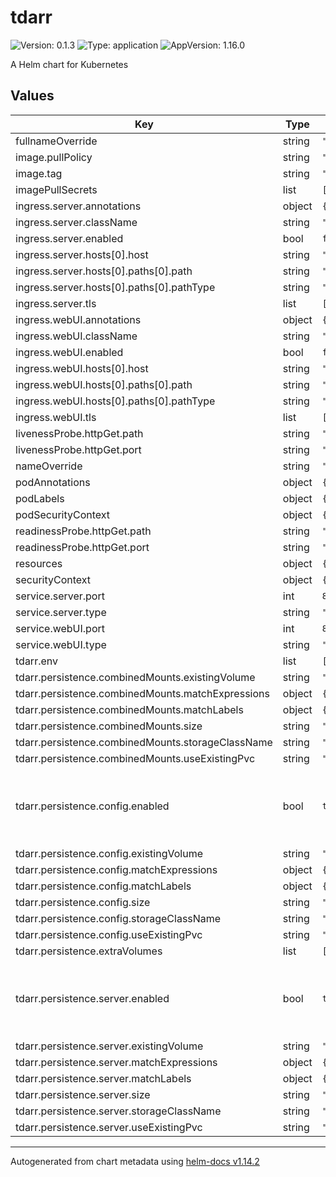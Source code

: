 # tdarr

![Version: 0.1.3](https://img.shields.io/badge/Version-0.1.3-informational?style=flat-square) ![Type: application](https://img.shields.io/badge/Type-application-informational?style=flat-square) ![AppVersion: 1.16.0](https://img.shields.io/badge/AppVersion-1.16.0-informational?style=flat-square)

A Helm chart for Kubernetes

## Values

| Key | Type | Default | Description |
|-----|------|---------|-------------|
| fullnameOverride | string | `""` |  |
| image.pullPolicy | string | `"IfNotPresent"` |  |
| image.tag | string | `"latest"` |  |
| imagePullSecrets | list | `[]` |  |
| ingress.server.annotations | object | `{}` |  |
| ingress.server.className | string | `""` |  |
| ingress.server.enabled | bool | `false` |  |
| ingress.server.hosts[0].host | string | `"chart-example.local"` |  |
| ingress.server.hosts[0].paths[0].path | string | `"/"` |  |
| ingress.server.hosts[0].paths[0].pathType | string | `"ImplementationSpecific"` |  |
| ingress.server.tls | list | `[]` |  |
| ingress.webUI.annotations | object | `{}` |  |
| ingress.webUI.className | string | `""` |  |
| ingress.webUI.enabled | bool | `false` |  |
| ingress.webUI.hosts[0].host | string | `"chart-example.local"` |  |
| ingress.webUI.hosts[0].paths[0].path | string | `"/"` |  |
| ingress.webUI.hosts[0].paths[0].pathType | string | `"ImplementationSpecific"` |  |
| ingress.webUI.tls | list | `[]` |  |
| livenessProbe.httpGet.path | string | `"/"` |  |
| livenessProbe.httpGet.port | string | `"http"` |  |
| nameOverride | string | `"tdarr"` |  |
| podAnnotations | object | `{}` |  |
| podLabels | object | `{}` |  |
| podSecurityContext | object | `{}` |  |
| readinessProbe.httpGet.path | string | `"/"` |  |
| readinessProbe.httpGet.port | string | `"http"` |  |
| resources | object | `{}` |  |
| securityContext | object | `{}` |  |
| service.server.port | int | `8266` |  |
| service.server.type | string | `"ClusterIP"` |  |
| service.webUI.port | int | `8265` |  |
| service.webUI.type | string | `"ClusterIP"` |  |
| tdarr.env | list | `[]` |  |
| tdarr.persistence.combinedMounts.existingVolume | string | `""` |  |
| tdarr.persistence.combinedMounts.matchExpressions | object | `{}` |  |
| tdarr.persistence.combinedMounts.matchLabels | object | `{}` |  |
| tdarr.persistence.combinedMounts.size | string | `"1Gi"` |  |
| tdarr.persistence.combinedMounts.storageClassName | string | `""` |  |
| tdarr.persistence.combinedMounts.useExistingPvc | string | `""` |  |
| tdarr.persistence.config.enabled | bool | `true` | is turned to false, will only create an emptyDir for config |
| tdarr.persistence.config.existingVolume | string | `""` |  |
| tdarr.persistence.config.matchExpressions | object | `{}` |  |
| tdarr.persistence.config.matchLabels | object | `{}` |  |
| tdarr.persistence.config.size | string | `"1Gi"` |  |
| tdarr.persistence.config.storageClassName | string | `""` |  |
| tdarr.persistence.config.useExistingPvc | string | `""` |  |
| tdarr.persistence.extraVolumes | list | `[]` |  |
| tdarr.persistence.server.enabled | bool | `true` | is turned to false, will only create an emptyDir for config |
| tdarr.persistence.server.existingVolume | string | `""` |  |
| tdarr.persistence.server.matchExpressions | object | `{}` |  |
| tdarr.persistence.server.matchLabels | object | `{}` |  |
| tdarr.persistence.server.size | string | `"1Gi"` |  |
| tdarr.persistence.server.storageClassName | string | `""` |  |
| tdarr.persistence.server.useExistingPvc | string | `""` |  |

----------------------------------------------
Autogenerated from chart metadata using [helm-docs v1.14.2](https://github.com/norwoodj/helm-docs/releases/v1.14.2)
